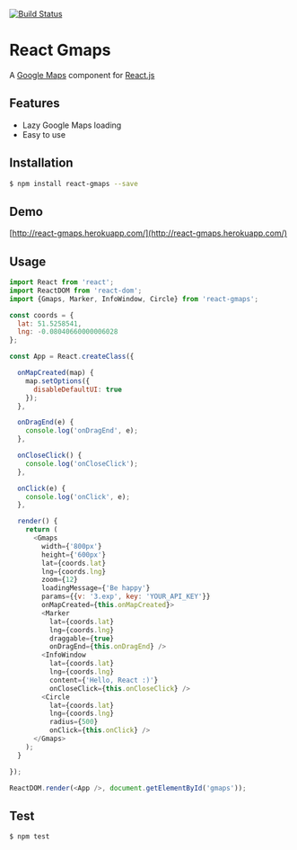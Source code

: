[![Build Status](https://travis-ci.org/MicheleBertoli/react-gmaps.svg?branch=master)](https://travis-ci.org/MicheleBertoli/react-gmaps)

React Gmaps
===========

A [Google Maps](https://developers.google.com/maps/documentation/javascript/) component for [React.js](http://facebook.github.io/react/)

Features
--------

- Lazy Google Maps loading
- Easy to use

Installation
------------

```sh
$ npm install react-gmaps --save
```

Demo
------------

[http://react-gmaps.herokuapp.com/](http://react-gmaps.herokuapp.com/)

Usage
-----

```javascript
import React from 'react';
import ReactDOM from 'react-dom';
import {Gmaps, Marker, InfoWindow, Circle} from 'react-gmaps';

const coords = {
  lat: 51.5258541,
  lng: -0.08040660000006028
};

const App = React.createClass({

  onMapCreated(map) {
    map.setOptions({
      disableDefaultUI: true
    });
  },

  onDragEnd(e) {
    console.log('onDragEnd', e);
  },

  onCloseClick() {
    console.log('onCloseClick');
  },

  onClick(e) {
    console.log('onClick', e);
  },

  render() {
    return (
      <Gmaps
        width={'800px'}
        height={'600px'}
        lat={coords.lat}
        lng={coords.lng}
        zoom={12}
        loadingMessage={'Be happy'}
        params={{v: '3.exp', key: 'YOUR_API_KEY'}}
        onMapCreated={this.onMapCreated}>
        <Marker
          lat={coords.lat}
          lng={coords.lng}
          draggable={true}
          onDragEnd={this.onDragEnd} />
        <InfoWindow
          lat={coords.lat}
          lng={coords.lng}
          content={'Hello, React :)'}
          onCloseClick={this.onCloseClick} />
        <Circle
          lat={coords.lat}
          lng={coords.lng}
          radius={500}
          onClick={this.onClick} />
      </Gmaps>
    );
  }

});

ReactDOM.render(<App />, document.getElementById('gmaps'));
```

Test
----

```sh
$ npm test
```
